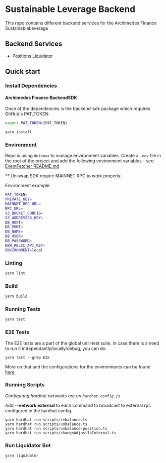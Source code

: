 # Sustainable Leverage Backend

This repo contains different backend services for the Archimedes Finance SustainableLeverage

## Backend Services
* Positions Liquidator

## Quick start

### Install Dependencies
#### Archimedes Finance BackendSDK
Once of the dependencies is the backend-sdk package which requires
GitHub's PAT_TOKEN:
```bash
export PAT_TOKEN={PAT_TOKEN}
```

```bash
yarn install
```

### Environment

Repo is using `dotenvx` to manage environment variables. Create a `.env` file in the root of the project and add the following environment variables - see: [EventFetcher README.md](https://github.com/thisisarchimedes/EventFetcherService/tree/main?tab=readme-ov-file#get-env-file)

** Uniswap SDK require MAINNET RPC to work properly.

Environment example:
```bash
PAT_TOKEN=
PRIVATE_KEY=
MAINNET_RPC_URL=
RPC_URL=
S3_BUCKET_CONFIG=
S3_ADDRESSES_KEY=
DB_HOST=
DB_PORT=
DB_NAME=
DB_USER=
DB_PASSWORD=
NEW_RELIC_API_KEY=
ENVIRONMENT=local
```

### Linting

```bash
yarn lint
```

### Build

```bash
yarn build
```

### Running Tests

```bash
yarn test
```

### E2E Tests
The E2E tests are a part of the global unit-test suite.
In case there is a need to run it independantly/locally/debug,
you can do:

```
yarn test --grep E2E
```

More on that and the configurations for the environments can be found [here](https://www.notion.so/archimedesfi/End-to-end-Position-Open-Close-Test-6534d535490947149e44a8f1571dad82).

### Running Scripts

*Configuring hardhat networks are on `hardhat.config.js`*

Add **--network external** to each command to broadcast to external rpc
configured in the hardhat config.

```
yarn hardhat run scripts/rebalance.ts
yarn hardhat run scripts/unbalance.ts
yarn hardhat run scripts/unbalance-position.ts
yarn hardhat run scripts/changeAdjustInInterval.ts
```

### Run Liquidator Bot

```
yarn liquidator
```
